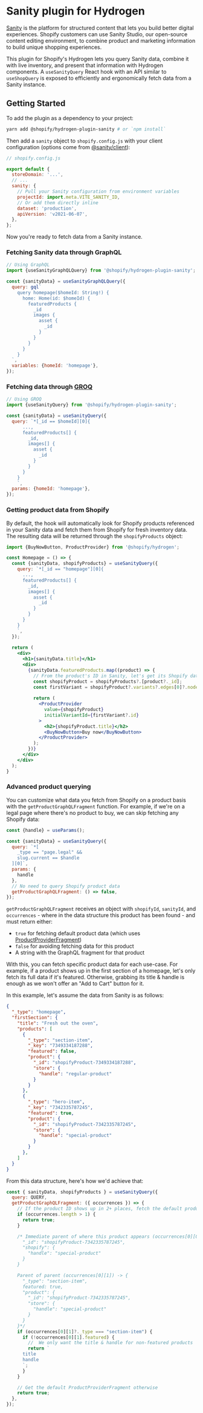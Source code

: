 # Sanity plugin for Hydrogen

[Sanity](https://www.sanity.io/) is the platform for structured content that lets you build better digital experiences. Shopify customers can use Sanity Studio, our open-source content editing environment, to combine product and marketing information to build unique shopping experiences.

This plugin for Shopify's Hydrogen lets you query Sanity data, combine it with live inventory, and present that information with Hydrogen components. A `useSanityQuery` React hook with an API similar to `useShopQuery` is exposed to efficiently and ergonomically fetch data from a Sanity instance.

## Getting Started

To add the plugin as a dependency to your project:

```bash
yarn add @shopify/hydrogen-plugin-sanity # or `npm install`
```

Then add a `sanity` object to `shopify.config.js` with your client configuration (options come from [@sanity/client](https://www.sanity.io/docs/js-client)):

```js
// shopify.config.js

export default {
  storeDomain: '...',
  // ...
  sanity: {
    // Pull your Sanity configuration from environment variables
    projectId: import.meta.VITE_SANITY_ID,
    // Or add them directly inline
    dataset: 'production',
    apiVersion: 'v2021-06-07',
  },
};
```

Now you're ready to fetch data from a Sanity instance.

### Fetching Sanity data through GraphQL

```js
// Using GraphQL
import {useSanityGraphQLQuery} from '@shopify/hydrogen-plugin-sanity';

const {sanityData} = useSanityGraphQLQuery({
  query: gql`
    query homepage($homeId: String!) {
      home: Home(id: $homeId) {
        featuredProducts {
          _id
          images {
            asset {
              _id
            }
          }
        }
      }
    }
  `,
  variables: {homeId: 'homepage'},
});
```

### Fetching data through [GROQ](https://www.sanity.io/docs/overview-groq)

```js
// Using GROQ
import {useSanityQuery} from '@shopify/hydrogen-plugin-sanity';

const {sanityData} = useSanityQuery({
  query: `*[_id == $homeId][0]{
      ...,
      featuredProducts[] {
        _id,
        images[] {
          asset {
            _id
          }
        }
      }
    }
    `,
  params: {homeId: 'homepage'},
});
```

### Getting product data from Shopify

By default, the hook will automatically look for Shopify products referenced in your Sanity data and fetch them from Shopify for fresh inventory data. The resulting data will be returned through the `shopifyProducts` object:

```jsx
import {BuyNowButton, ProductProvider} from '@shopify/hydrogen';

const Homepage = () => {
  const {sanityData, shopifyProducts} = useSanityQuery({
    query: `*[_id == "homepage"][0]{
      ...,
      featuredProducts[] {
        _id,
        images[] {
          asset {
            _id
          }
        }
      }
    }
    `,
  });
  
  return (
    <div>
      <h1>{sanityData.title}</h1>
      <div>
        {sanityData.featuredProducts.map((product) => {
          // From the product's ID in Sanity, let's get its Shopify data
          const shopifyProduct = shopifyProducts?.[product?._id];
          const firstVariant = shopifyProduct?.variants?.edges[0]?.node;
  
          return (
            <ProductProvider
              value={shopifyProduct}
              initialVariantId={firstVariant?.id}
            >
              <h2>{shopifyProduct.title}</h2>
              <BuyNowButton>Buy now</BuyNowButton>
            </ProductProvider>
          );
        })}
      </div>
    </div>
  );
}
```

### Advanced product querying

You can customize what data you fetch from Shopify on a product basis with the `getProductGraphQLFragment` function. For example, if we're on a legal page where there's no product to buy, we can skip fetching any Shopify data:

```js
const {handle} = useParams();

const {sanityData} = useSanityQuery({
  query: `*[
    _type == "page.legal" &&
    slug.current == $handle
  ][0]`,
  params: {
    handle
  },
  // No need to query Shopify product data
  getProductGraphQLFragment: () => false,
});
```

`getProductGraphQLFragment` receives an object with `shopifyId`, `sanityId`, and `occurrences` - where in the data structure this product has been found - and must return either:

- `true` for fetching default product data (which uses [ProductProviderFragment](https://shopify.dev/beta/hydrogen/reference/components/product-variant/productprovider#graphql-fragment))
- `false` for avoiding fetching data for this product
- A string with the GraphQL fragment for that product

With this, you can fetch specific product data for each use-case. For example, if a product shows up in the first section of a homepage, let's only fetch its full data if it's featured. Otherwise, grabbing its title & handle is enough as we won't offer an "Add to Cart" button for it.

In this example, let's assume the data from Sanity is as follows:

```json
{
  "_type": "homepage",
  "firstSection": {
    "title": "Fresh out the oven",
    "products": [
      {
        "_type": "section-item",
        "_key": "7349334187288",
        "featured": false,
        "product": {
          "_id": "shopifyProduct-7349334187288",
          "store": {
            "handle": "regular-product"
          }
        }
      },
      {
        "_type": "hero-item",
        "_key": "7342335787245",
        "featured": true,
        "product": {
          "_id": "shopifyProduct-7342335787245",
          "store": {
            "handle": "special-product"
          }
        }
      },
    ]
  }
}
```

From this data structure, here's how we'd achieve that:

```js
const { sanityData, shopifyProducts } = useSanityQuery({
  query: QUERY,
  getProductGraphQLFragment: ({ occurrences }) => {
    // If the product ID shows up in 2+ places, fetch the default product data 
    if (occurrences.length > 1) {
      return true;
    }

    /* Immediate parent of where this product appears (occurrences[0][0]) -> {
      "_id": "shopifyProduct-7342335787245",
      "shopify": {
        "handle": "special-product"
      }
    }

    Parent of parent (occurrences[0][1]) -> {
      "_type": "section-item",
      featured: true,
      "product": {
        "_id": "shopifyProduct-7342335787245",
        "store": {
          "handle": "special-product"
        }
      }
    }*/
    if (occurrences[0][1]?._type === "section-item") {
      if (!occurrences[0][1].featured) {
        //  We only want the title & handle for non-featured products
        return `
      title
      handle
      `;
      }
    }

    // Get the default ProductProviderFragment otherwise
    return true;
  },
});
```